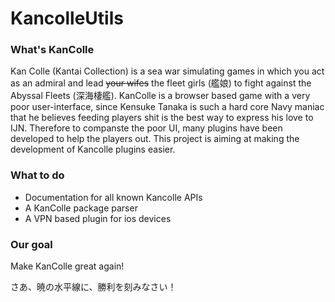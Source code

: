# KancolleUtils



### What's KanColle

Kan Colle (Kantai Collection) is a sea war simulating games in which you act as an admiral and lead <del>your wifes</del> the fleet girls (艦娘) to fight against the Abyssal Fleets (深海棲艦). KanColle is a browser based game with a very poor user-interface, since Kensuke Tanaka is such a hard core Navy maniac that he believes feeding players shit is the best way to express his love to IJN. Therefore to companste the poor UI, many plugins have been developed to help the players out. This project is aiming at making the development of Kancolle plugins easier.

### What to do

* Documentation for all known Kancolle APIs
* A KanColle package parser
* A VPN based plugin for ios devices

### Our goal

Make KanColle great again!



さあ、暁の水平線に、勝利を刻みなさい！　 

